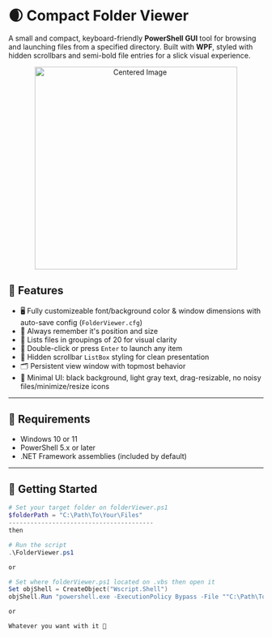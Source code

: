 # 🌒 Compact Folder Viewer

A small and compact, keyboard-friendly **PowerShell GUI** tool for browsing and launching files from a specified directory. Built with **WPF**, styled with hidden scrollbars and semi-bold file entries for a slick visual experience.

<p align="center">
  <img src="https://i.postimg.cc/433b310c/image.png" alt="Centered Image" width="400"/>
</p>

## 🔧 Features

- 🖥️ Fully customizeable font/background color & window dimensions with auto-save config (`FolderViewer.cfg`)
- 🧪 Always remember it's position and size
- 📁 Lists files in groupings of 20 for visual clarity
- 🎯 Double-click or press `Enter` to launch any item
- 🧩 Hidden scrollbar `ListBox` styling for clean presentation
- 🗂 Persistent view window with topmost behavior
- 🖤 Minimal UI: black background, light gray text, drag-resizable, no noisy files/minimize/resize icons

---

## 🧪 Requirements

- Windows 10 or 11  
- PowerShell 5.x or later  
- .NET Framework assemblies (included by default)

---

## 🚀 Getting Started

```powershell
# Set your target folder on folderViewer.ps1
$folderPath = "C:\Path\To\Your\Files"
----------------------------------------
then

# Run the script
.\FolderViewer.ps1

or

# Set where folderViewer.ps1 located on .vbs then open it
Set objShell = CreateObject("Wscript.Shell")
objShell.Run "powershell.exe -ExecutionPolicy Bypass -File ""C:\Path\To\Your\folderViewer\folderViewer.ps1""", 0, False

or

Whatever you want with it 🤣
```
